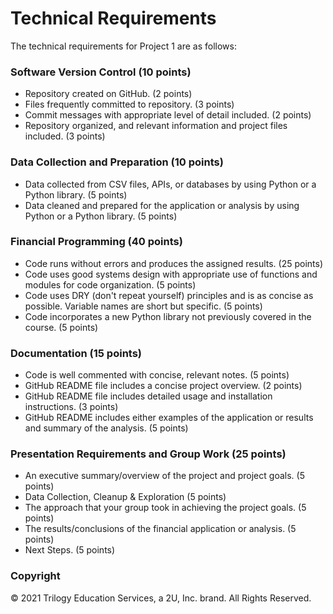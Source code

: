 # Technical Requirements

The technical requirements for Project 1 are as follows:

### Software Version Control (10 points)

* Repository created on GitHub. (2 points)
* Files frequently committed to repository. (3 points)
* Commit messages with appropriate level of detail included. (2 points)
* Repository organized, and relevant information and project files included. (3 points)

### Data Collection and Preparation (10 points)

* Data collected from CSV files, APIs, or databases by using Python or a Python library. (5 points)
* Data cleaned and prepared for the application or analysis by using Python or a Python library. (5 points)

### Financial Programming (40 points)

* Code runs without errors and produces the assigned results. (25 points)
* Code uses good systems design with appropriate use of functions and modules for code organization. (5 points)
* Code uses DRY (don't repeat yourself) principles and is as concise as possible. Variable names are short but specific. (5 points)
* Code incorporates a new Python library not previously covered in the course. (5 points)

### Documentation (15 points)

* Code is well commented with concise, relevant notes. (5 points)
* GitHub README file includes a concise project overview. (2 points)
* GitHub README file includes detailed usage and installation instructions. (3 points)
* GitHub README includes either examples of the application or results and summary of the analysis. (5 points)

### Presentation Requirements and Group Work (25 points)

* An executive summary/overview of the project and project goals. (5 points)
* Data Collection, Cleanup & Exploration (5 points)
* The approach that your group took in achieving the project goals. (5 points)
* The results/conclusions of the financial application or analysis. (5 points)
* Next Steps. (5 points)

### Copyright

© 2021 Trilogy Education Services, a 2U, Inc. brand. All Rights Reserved.

